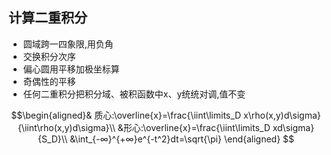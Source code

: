 ## 计算二重积分
- 圆域跨一四象限,用负角
- 交换积分次序
- 偏心圆用平移加极坐标算
- 奇偶性的平移
- 任何二重积分把积分域、被积函数中x、y统统对调,值不变

$$\begin{aligned}&
质心:\overline{x}=\frac{\iint\limits_D x\rho(x,y)d\sigma}{\iint\rho(x,y)d\sigma}\\
&形心:\overline{x}=\frac{\iint\limits_D xd\sigma}{S_D}\\
&\int_{-∞}^{+∞}e^{-t^2}dt=\sqrt{\pi}
\end{aligned} $$

